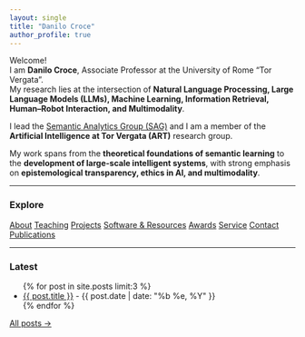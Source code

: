```yaml
---
layout: single
title: "Danilo Croce"
author_profile: true
---
```


Welcome!  
I am **Danilo Croce**, Associate Professor at the University of Rome “Tor Vergata”.  
My research lies at the intersection of **Natural Language Processing, Large Language Models (LLMs), Machine Learning, Information Retrieval, Human–Robot Interaction, and Multimodality**.

I lead the [Semantic Analytics Group (SAG)](http://sag.art.uniroma2.it) and I am a member of the **Artificial Intelligence at Tor Vergata (ART)** research group.

My work spans from the **theoretical foundations of semantic learning** to the **development of large-scale intelligent systems**, with strong emphasis on **epistemological transparency, ethics in AI, and multimodality**.

---

### Explore
<a class="btn" href="{{ '/about/' | relative_url }}">About</a>
<a class="btn" href="{{ '/teaching/' | relative_url }}">Teaching</a>
<a class="btn" href="{{ '/projects/' | relative_url }}">Projects</a>
<a class="btn" href="{{ '/software/' | relative_url }}">Software & Resources</a>
<a class="btn" href="{{ '/awards/' | relative_url }}">Awards</a>
<a class="btn" href="{{ '/service/' | relative_url }}">Service</a>
<a class="btn" href="{{ '/contact/' | relative_url }}">Contact</a>
<a class="btn" href="{{ '/publications/' | relative_url }}">Publications</a>

---

### Latest
<ul>
{% for post in site.posts limit:3 %}
  <li>
    <a href="{{ post.url | relative_url }}">{{ post.title }}</a> - {{ post.date | date: "%b %e, %Y" }}
  </li>
{% endfor %}
</ul>

<p style="margin-top:.5rem;">
  <a class="btn btn--primary" href="{{ '/year-archive/' | relative_url }}">All posts →</a>
</p>